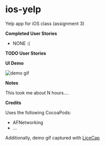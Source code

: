 ios-yelp
========

Yelp app for iOS class (assignment 3)

**Completed User Stories**

- NONE :(


**TODO User Stories**

**UI Demo**

![demo gif](https://raw.githubusercontent.com/osabina/ios-yelp/master/rt_demo.gif)

**Notes**

This took me about N hours....

**Credits**

Uses the following CocoaPods:

- AFNetworking
- ...

Additionally, demo gif captured with [LiceCap](http://www.cockos.com/licecap/)
